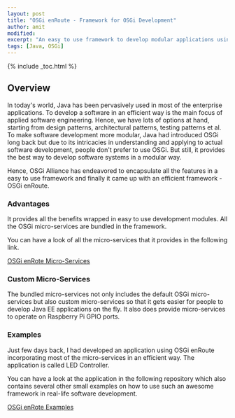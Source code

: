 ```yaml
---
layout: post
title: "OSGi enRoute - Framework for OSGi Development"
author: amit
modified:
excerpt: "An easy to use framework to develop modular applications using OSGi"
tags: [Java, OSGi]
---
```


{% include _toc.html %}

## Overview

In today's world, Java has been pervasively used in most of the enterprise applications. To develop a software in an efficient way is the main focus of applied software engineering. Hence, we have lots of options at hand, starting from design patterns, architectural patterns, testing patterns et al. To make software development more modular, Java had introduced OSGi long back but due to its intricacies in understanding and applying to actual software development, people don't prefer to use OSGi. But still, it provides the best way to develop software systems in a modular way.  

Hence, OSGi Alliance has endeavored to encapsulate all the features in a easy to use framework and finally it came up with an efficient framework - OSGi enRoute.

### Advantages

It provides all the benefits wrapped in easy to use development modules. All the OSGi micro-services are bundled in the framework.  

You can have a look of all the micro-services that it provides in the following link.  

<a markdown="0" href="http://enroute.osgi.org/book/400-services.html" class="btn" target="_blank">OSGi enRote Micro-Services</a>

### Custom Micro-Services

The bundled micro-services not only includes the default OSGi micro-services but also custom micro-services so that it gets easier for people to develop Java EE applications on the fly. It also does provide micro-services to operate on Raspberry Pi GPIO ports.

### Examples

Just few days back, I had developed an application using OSGi enRoute incorporating most of the micro-services in an efficient way. The application is called LED Controller.  

You can have a look at the application in the following repository which also contains several other small examples on how to use such an awesome framework in real-life software development.  

<a markdown="0" href="https://github.com/osgi/osgi.enroute.examples" class="btn" target="_blank">OSGi enRote Examples</a>
